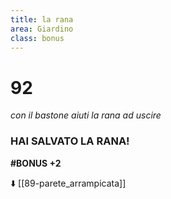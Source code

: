 ```yaml
---
title: la rana
area: Giardino
class: bonus
---
```

# 92
_con il bastone aiuti la rana ad uscire_

### HAI SALVATO LA RANA!

**#BONUS +2**

⬇️ [[89-parete_arrampicata]]
